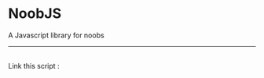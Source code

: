 # NoobJS
A Javascript library for noobs
<hr><br>
Link this script :
<pre><script src="https://elibs-cdn.herokuapp.com/library/1/noobjs/1.0.0/noobjs.min.js" integrity="sha384-yehbLDqUzf63qTnjL0yu9Tm4tnoW6nzI/Eu60OIPSUAJgK/y/zEsdV9+hZcKO7HX" crossorigin="anonymous"></script></pre>
